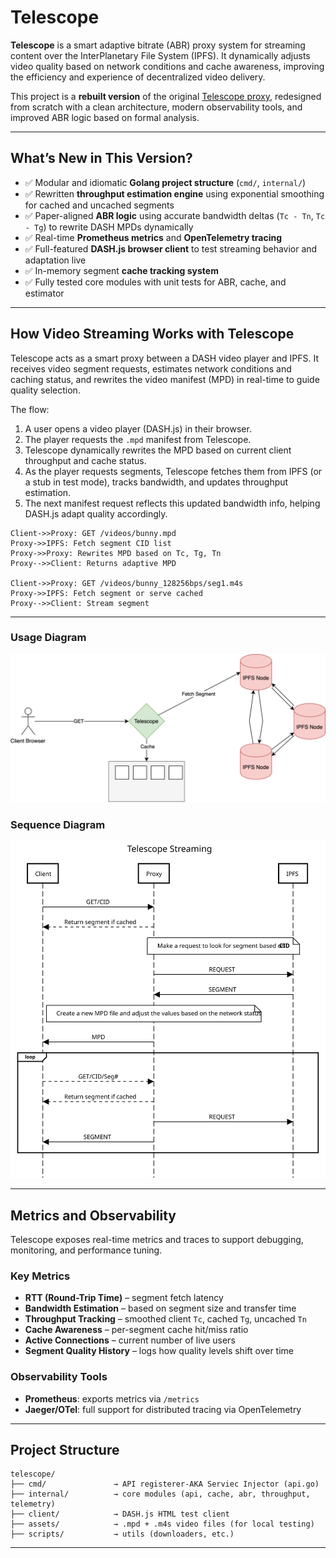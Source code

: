# Telescope

**Telescope** is a smart adaptive bitrate (ABR) proxy system for streaming content over the InterPlanetary File System (IPFS). It dynamically adjusts video quality based on network conditions and cache awareness, improving the efficiency and experience of decentralized video delivery.

This project is a **rebuilt version** of the original [Telescope proxy](https://github.com/SBUNetSys/Telescope), redesigned from scratch with a clean architecture, modern observability tools, and improved ABR logic based on formal analysis.

---

##  What’s New in This Version?

- ✅ Modular and idiomatic **Golang project structure** (`cmd/`, `internal/`)
- ✅ Rewritten **throughput estimation engine** using exponential smoothing for cached and uncached segments
- ✅ Paper-aligned **ABR logic** using accurate bandwidth deltas (`Tc - Tn`, `Tc - Tg`) to rewrite DASH MPDs dynamically
- ✅ Real-time **Prometheus metrics** and **OpenTelemetry tracing**
- ✅ Full-featured **DASH.js browser client** to test streaming behavior and adaptation live
- ✅ In-memory segment **cache tracking system**
- ✅ Fully tested core modules with unit tests for ABR, cache, and estimator

---

## How Video Streaming Works with Telescope

Telescope acts as a smart proxy between a DASH video player and IPFS. It receives video segment requests, estimates network conditions and caching status, and rewrites the video manifest (MPD) in real-time to guide quality selection.

The flow:

1. A user opens a video player (DASH.js) in their browser.
2. The player requests the `.mpd` manifest from Telescope.
3. Telescope dynamically rewrites the MPD based on current client throughput and cache status.
4. As the player requests segments, Telescope fetches them from IPFS (or a stub in test mode), tracks bandwidth, and updates throughput estimation.
5. The next manifest request reflects this updated bandwidth info, helping DASH.js adapt quality accordingly.

```
Client->>Proxy: GET /videos/bunny.mpd
Proxy->>IPFS: Fetch segment CID list
Proxy->>Proxy: Rewrites MPD based on Tc, Tg, Tn
Proxy-->>Client: Returns adaptive MPD

Client->>Proxy: GET /videos/bunny_128256bps/seg1.m4s
Proxy->>IPFS: Fetch segment or serve cached
Proxy-->>Client: Stream segment
```

---

### Usage Diagram

![](.github/assets/diagram.svg)

### Sequence Diagram

![](.github/assets/sequence.svg)

---

## Metrics and Observability

Telescope exposes real-time metrics and traces to support debugging, monitoring, and performance tuning.

### Key Metrics

- **RTT (Round-Trip Time)** – segment fetch latency
- **Bandwidth Estimation** – based on segment size and transfer time
- **Throughput Tracking** – smoothed client `Tc`, cached `Tg`, uncached `Tn`
- **Cache Awareness** – per-segment cache hit/miss ratio
- **Active Connections** – current number of live users
- **Segment Quality History** – logs how quality levels shift over time

### Observability Tools

- **Prometheus**: exports metrics via `/metrics`
- **Jaeger/OTel**: full support for distributed tracing via OpenTelemetry

---

## Project Structure

```
telescope/
├── cmd/               → API registerer-AKA Serviec Injector (api.go)
├── internal/          → core modules (api, cache, abr, throughput, telemetry)
├── client/            → DASH.js HTML test client
├── assets/            → .mpd + .m4s video files (for local testing)
├── scripts/           → utils (downloaders, etc.)
```

---

